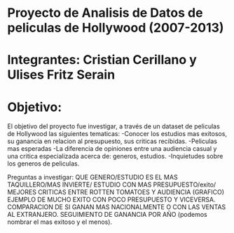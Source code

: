 # Proyecto de Analisis de Datos de peliculas de Hollywood (2007-2013)
# Integrantes: Cristian Cerillano y Ulises Fritz Serain 

# Objetivo:

El objetivo del proyecto fue investigar, a través de un dataset de peliculas de Hollywood las siguientes tematicas: 
 -Conocer los estudios mas exitosos, su ganancia en relacion al presupuesto, sus criticas recibidas.
 -Peliculas mas esperadas
 -La diferencia de opiniones entre una audiencia casual y una critica especializada acerca de: generos, estudios.
 -Inquietudes sobre los generos de peliculas.




Preguntas a investigar: 
QUE GENERO/ESTUDIO ES EL MAS TAQUILLERO/MAS INVIERTE/ 
ESTUDIO CON MAS PRESUPUESTO/exito/
MEJORES CRITICAS ENTRE ROTTEN TOMATOES Y AUDIENCIA (GRAFICO)
EJEMPLO DE MUCHO EXITO CON POCO PRESUPUESTO Y VICEVERSA. 
COMPARACION DE SI GANAN MAS NACIONALMENTE O CON LAS VENTAS AL EXTRANJERO.
SEGUIMIENTO DE GANANCIA POR AÑO (podemos nombrar el mas exitoso y el menos).